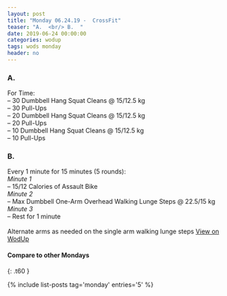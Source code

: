 ```yaml
---
layout: post
title: "Monday 06.24.19 -  CrossFit"
teaser: "A.  <br/> B.  "
date: 2019-06-24 00:00:00
categories: wodup
tags: wods monday
header: no
---
```



<h3>A.  </h3>
For Time:<br/>– 30 Dumbbell Hang Squat Cleans @ 15/12.5 kg<br/>– 30 Pull-Ups<br/>– 20 Dumbbell Hang Squat Cleans @ 15/12.5 kg<br/>– 20 Pull-Ups<br/>– 10 Dumbbell Hang Squat Cleans @ 15/12.5 kg<br/>– 10 Pull-Ups<br/>
<h3>B.  </h3>
Every 1 minute for 15 minutes (5 rounds):<br/><em>Minute 1</em><br/>– 15/12 Calories of Assault Bike<br/><em>Minute 2</em><br/>– Max Dumbbell One-Arm Overhead Walking Lunge Steps @ 22.5/15 kg<br/><em>Minute 3</em><br/>– Rest for 1 minute<br/><br/>Alternate arms as needed on the single arm walking lunge steps
<a href="https://www.wodup.com/gyms/asphodel/wods/18036" target="blank">View on WodUp</a>


#### Compare to other Mondays
{: .t60 }

{% include list-posts tag='monday' entries='5' %}